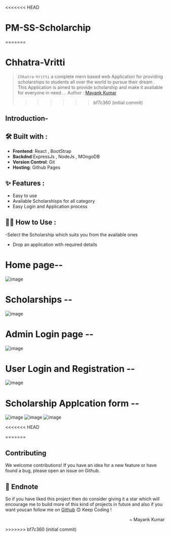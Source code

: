 <<<<<<< HEAD
# PM-SS-Scholarchip

=======
# Chhatra-Vritti
>```Chhatra-Vritti``` a complete mern based web Application for providing scholarships to students all over the world to pursue their dream .
This Application is aimed to provide scholarship and make it available for everyone in need....
Author : [Mayank Kumar](mayankk1903@gmail.com)
>>>>>>> bf7c360 (initial commit)
## Introduction-

## 🛠️ Built with :
- **Frontend**: React , BootStrap
- **Backdnd**:ExpressJs , NodeJs , MOngoDB
- **Version Control**: Git
- **Hosting**:  Github Pages


## ✨ Features :
- Easy to use 
- Available Scholarshisps for all category
- Easy Login and Application process

## 👨‍💻 How to Use :
-Select the Scholarship which suits you from the available ones
- Drop an application with required details

# Home page--
![image](https://github.com/Mayankkumar1903/Chhatra-Vritti/assets/115803475/ff0cc3bb-d96b-4e92-99f6-ce62cc5a1d45)

# Scholarships --
![image](https://github.com/Mayankkumar1903/Chhatra-Vritti/assets/115803475/9025a2e9-323b-405a-97d4-ec912605dcb8)



# Admin Login page --
![image](https://github.com/Mayankkumar1903/Chhatra-Vritti/assets/115803475/2b60d4af-dbb7-4184-b441-a6db647c5d97)



# User Login and Registration --
![image](https://github.com/Mayankkumar1903/Chhatra-Vritti/assets/115803475/9071b4bc-ebea-4f8f-bc5a-1d44ed678c26)


# Scholarship Applcation form --
![image](https://github.com/Mayankkumar1903/Chhatra-Vritti/assets/115803475/5df47633-2efd-4780-bfc1-969f11c6466a)
![image](https://github.com/Mayankkumar1903/Chhatra-Vritti/assets/115803475/eeb63a98-d4a7-4848-bf2c-5ef539758a07)
![image](https://github.com/Mayankkumar1903/Chhatra-Vritti/assets/115803475/ddac76a7-d383-44f1-ae89-d6b5f3275226)



<<<<<<< HEAD




=======
## Contributing

We welcome contributions! If you have an idea for a new feature or have found a bug, please open an issue on Github. 

## 📝 Endnote
So if you have liked this project then do consider giving it a star which will encourage me to build more of this kind of projects in future and also if you want youcan follow me on [Github](https://github.com/Mayankkumar1903) 😊
Keep Coding !

<p align="right">~ Mayank Kumar</p>
>>>>>>> bf7c360 (initial commit)

